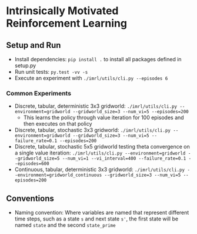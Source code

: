 # Intrinsically Motivated Reinforcement Learning

## Setup and Run
- Install dependencies: `pip install .` to install all packages defined in setup.py
- Run unit tests: `py.test -vv -s`
- Execute an experiment with `./imrl/utils/cli.py --episodes 6`

### Common Experiments
- Discrete, tabular, deterministic 3x3 gridworld: `./imrl/utils/cli.py --environment=gridworld --gridworld_size=3 --num_vi=5 --episodes=200`
    - This learns the policy through value iteration for 100 episodes and then executes on that policy
- Discrete, tabular, stochastic 3x3 gridworld: `./imrl/utils/cli.py --environment=gridworld --gridworld_size=3 --num_vi=5 --failure_rate=0.1 --episodes=200`
- Discrete, tabular, stochastic 5x5 gridworld testing theta convergence on a single value iteration: `./imrl/utils/cli.py --environment=gridworld --gridworld_size=5 --num_vi=1 --vi_interval=400 --failure_rate=0.1 --episodes=600`
- Continuous, tabular, deterministic 3x3 gridworld: `./imrl/utils/cli.py --environment=gridworld_continuous --gridworld_size=3 --num_vi=5 --episodes=200`

## Conventions
- Naming convention: Where variables are named that represent different time steps, such as a state `s` and next state `s'`, the first state will be named `state` and the second `state_prime`
